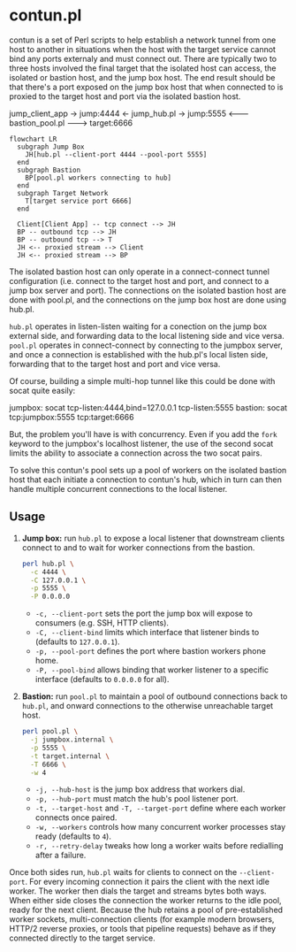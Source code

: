 # contun.pl

contun is a set of Perl scripts to help establish a network tunnel from one host to another in situations when the host with the target service cannot bind any ports externaly and must connect out. There are typically two to three hosts involved the final target that the isolated host can access, the isolated or bastion host, and the jump box host. The end result should be that there's a port exposed on the jump box host that when connected to is proxied to the target host and port via the isolated bastion host.

jump_client_app -> jump:4444 <- jump_hub.pl -> jump:5555 <--- bastion_pool.pl ---> target:6666

```mermaid
flowchart LR
  subgraph Jump Box
    JH[hub.pl --client-port 4444 --pool-port 5555]
  end
  subgraph Bastion
    BP[pool.pl workers connecting to hub]
  end
  subgraph Target Network
    T[target service port 6666]
  end

  Client[Client App] -- tcp connect --> JH
  BP -- outbound tcp --> JH
  BP -- outbound tcp --> T
  JH <-- proxied stream --> Client
  JH <-- proxied stream --> BP
```

The isolated bastion host can only operate in a connect-connect tunnel configuration (i.e. connect to the target host and port, and connect to a jump box server and port). The connections on the isolated bastion host are done with pool.pl, and the connections on the jump box host are done using hub.pl.

`hub.pl` operates in listen-listen waiting for a conection on the jump box external side, and forwarding data to the local listening side and vice versa. `pool.pl` operates in connect-connect by connecting to the jumpbox server, and once a connection is established with the hub.pl's local listen side, forwarding that to the target host and port and vice versa.

Of course, building a simple multi-hop tunnel like this could be done with socat quite easily:

jumpbox: socat tcp-listen:4444,bind=127.0.0.1 tcp-listen:5555
bastion: socat tcp:jumpbox:5555 tcp:target:6666

But, the problem you'll have is with concurrency. Even if you add the `fork` keyword to the jumpbox's localhost listener, the use of the second socat limits the ability to associate a connection across the two socat pairs.

To solve this contun's pool sets up a pool of workers on the isolated bastion host that each initiate a connection to contun's hub, which in turn can then handle multiple concurrent connections to the local listener.

## Usage

1. **Jump box:** run `hub.pl` to expose a local listener that downstream clients connect to and to wait for worker connections from the bastion.

   ```bash
   perl hub.pl \
     -c 4444 \
     -C 127.0.0.1 \
     -p 5555 \
     -P 0.0.0.0
   ```

   * `-c, --client-port` sets the port the jump box will expose to consumers (e.g. SSH, HTTP clients).
   * `-C, --client-bind` limits which interface that listener binds to (defaults to `127.0.0.1`).
   * `-p, --pool-port` defines the port where bastion workers phone home.
   * `-P, --pool-bind` allows binding that worker listener to a specific interface (defaults to `0.0.0.0` for all).

2. **Bastion:** run `pool.pl` to maintain a pool of outbound connections back to `hub.pl`, and onward connections to the otherwise unreachable target host.

   ```bash
   perl pool.pl \
     -j jumpbox.internal \
     -p 5555 \
     -t target.internal \
     -T 6666 \
     -w 4
   ```

   * `-j, --hub-host` is the jump box address that workers dial.
   * `-p, --hub-port` must match the hub's pool listener port.
   * `-t, --target-host` and `-T, --target-port` define where each worker connects once paired.
   * `-w, --workers` controls how many concurrent worker processes stay ready (defaults to `4`).
   * `-r, --retry-delay` tweaks how long a worker waits before redialling after a failure.

Once both sides run, `hub.pl` waits for clients to connect on the `--client-port`. For every incoming connection it pairs the client with the next idle worker. The worker then dials the target and streams bytes both ways. When either side closes the connection the worker returns to the idle pool, ready for the next client. Because the hub retains a pool of pre-established worker sockets, multi-connection clients (for example modern browsers, HTTP/2 reverse proxies, or tools that pipeline requests) behave as if they connected directly to the target service.
